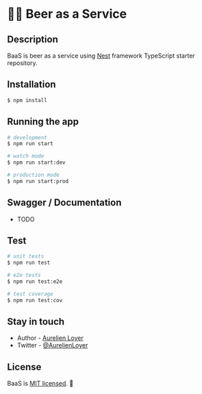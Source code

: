 # 🍺🍻 Beer as a Service 

## Description

BaaS is beer as a service using [Nest](https://github.com/nestjs/nest) framework TypeScript starter repository.

## Installation

```bash
$ npm install
```

## Running the app

```bash
# development
$ npm run start

# watch mode
$ npm run start:dev

# production mode
$ npm run start:prod
```

## Swagger / Documentation

- TODO

## Test

```bash
# unit tests
$ npm run test

# e2e tests
$ npm run test:e2e

# test coverage
$ npm run test:cov
```

## Stay in touch

- Author - [Aurelien Loyer](https://aurelien-loyer.fr)
- Twitter - [@AurelienLoyer](https://twitter.com/AurelienLoyer)

## License

BaaS is [MIT licensed](LICENSE). 🍻
